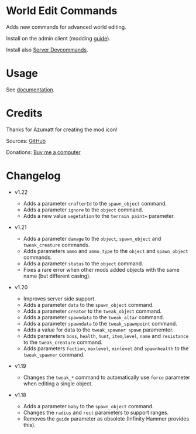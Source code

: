 # World Edit Commands

Adds new commands for advanced world editing.

Install on the admin client (modding [guide](https://youtu.be/L9ljm2eKLrk)).

Install also [Server Devcommands](https://valheim.thunderstore.io/package/JereKuusela/Server_devcommands/).

# Usage

See [documentation](https://github.com/JereKuusela/valheim-world_edit_commands/blob/main/README.md).

# Credits

Thanks for Azumatt for creating the mod icon!

Sources: [GitHub](https://github.com/JereKuusela/valheim-world_edit_commands)

Donations: [Buy me a computer](https://www.buymeacoffee.com/jerekuusela)

# Changelog

- v1.22
	- Adds a parameter `crafterId` to the `spawn_object` command.
	- Adds a parameter `ignore` to the `object` command.
	- Adds a new value `vegetation` to the `terrain paint=` parameter.

- v1.21
	- Adds a parameter `damage` to the `object`, `spawn_object` and `tweak_creature` commands.
	- Adds parameters `ammo` and `ammo_type` to the `object` and `spawn_object` commands.
	- Adds a parameter `status` to the `object` command.
	- Fixes a rare error when other mods added objects with the same name (but different casing).

- v1.20
	- Improves server side support.
	- Adds a parameter `data` to the `spawn_object` command.
	- Adds a parameter `creator` to the `tweak_object` command.
	- Adds a parameter `spawndata` to the `tweak_altar` command.
	- Adds a parameter `spawndata` to the `tweak_spawnpoint` command.
	- Adds a value for data to the `tweak_spawner spawn` paramemter.
	- Adds parameters `boss`, `health`, `hunt`, `item`,`level`, `name` and `resistance` to the `tweak_creature` command.
	- Adds parameters `faction`, `maxlevel`, `minlevel` and `spawnhealth` to the `tweak_spawner` command.

- v1.19
	- Changes the `tweak_*` command to automatically use `force` parameter when editing a single object.

- v1.18
	- Adds a parameter `baby` to the `spawn_object` command.
	- Changes the `radius` and `rect` parameters to support ranges.
	- Removes the `guide` parameter as obsolete (Infinity Hammer provides this).
